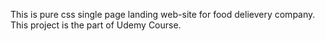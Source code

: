 This is pure css single page landing  web-site for food delievery company.
This project is the part of Udemy Course.
